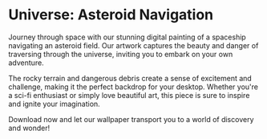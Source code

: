 <!--font:Montserrat-->

# Universe: Asteroid Navigation

Journey through space with our stunning digital painting of a spaceship navigating an asteroid field. Our artwork captures the beauty and danger of traversing through the universe, inviting you to embark on your own adventure.

The rocky terrain and dangerous debris create a sense of excitement and challenge, making it the perfect backdrop for your desktop. Whether you're a sci-fi enthusiast or simply love beautiful art, this piece is sure to inspire and ignite your imagination.

Download now and let our wallpaper transport you to a world of discovery and wonder!

<!--

Write me markdown content of website with wallpaper:

"A digital painting of a spaceship exploring an asteroid field, with the rocky terrain and dangerous debris creating a sense of adventure and challenge."

The header of the page should not be copy of the text but rather a real content of the website which is using this wallpaper.


---


# Space Adventures: Explore the Asteroid Field

Experience the thrill of space exploration with our stunning digital painting of a spaceship navigating through an asteroid field. Our wallpaper captures the excitement and danger of traversing rocky terrain and dodging debris in the vast expanse of space.

Whether you're a sci-fi enthusiast or just love beautiful artwork, our wallpaper is perfect for adding some adventure to your desktop background. Download now and embark on your own space adventure!


---


Heading is too long, rewrite whole content.


---


# Explore the Asteroid Field with Our Stunning Wallpaper

Get ready for an adventure in space with our digital painting of a spaceship exploring an asteroid field. The rocky terrain and dangerous debris create a sense of excitement and challenge, making it the perfect wallpaper for sci-fi enthusiasts or anyone who loves beautiful artwork.

Our wallpaper captures the thrill of space exploration and is sure to add some excitement to your desktop background. Download now and embark on your own journey through the vast expanse of space!


---


Heading should not include word "wallpaper". The website should not be about the wallpaper itself, wallpaper is just a related background, rewrite whole content.


---


# Embark on a Space Adventure: Explore the Asteroid Field

Experience the thrill of space exploration with our stunning digital painting of a spaceship navigating through an asteroid field. The rocky terrain and dangerous debris create a sense of excitement and challenge, making it the perfect backdrop for your desktop.

Our artwork captures the beauty and danger of traversing through space, inviting you to embark on your own journey through the vast expanse of the universe. Whether you're a sci-fi enthusiast or simply love beautiful art, this piece is sure to inspire and ignite your imagination.

Download now and let our wallpaper transport you to a world of adventure and discovery!


---


Heading is too long, rewrite whole content.


---


# Explore the Universe: Navigate an Asteroid Field

Journey through space with our stunning digital painting of a spaceship navigating an asteroid field. Our artwork captures the beauty and danger of traversing through the universe, inviting you to embark on your own adventure.

The rocky terrain and dangerous debris create a sense of excitement and challenge, making it the perfect backdrop for your desktop. Whether you're a sci-fi enthusiast or simply love beautiful art, this piece is sure to inspire and ignite your imagination.

Download now and let our wallpaper transport you to a world of discovery and wonder!


---


Write me a Google font which is best fitting for the website.

Pick from the list:
- Great Vibes
- Orbitron
- Open Sans
- Barlow Condensed
- Futura
- Inter
- Lato
- Exo 2
- Poppins
- IBM Plex Sans
- Playfair Display
- Lobster
- Roboto
- Raleway
- Montserrat
- Alegreya
- Dancing Script


Write just the font name nothing else.


---


Montserrat

-->
